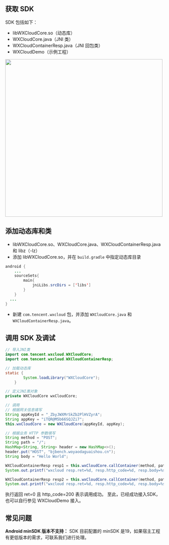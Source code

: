 

## 获取 SDK
SDK 包括如下：
- libWXCloudCore.so（动态库）
- WXCloudCore.java（JNI 类）
- WXCloudContainerResp.java（JNI 回包类）
- WXCloudDemo（示例工程）

<img style="width:500px" src="https://7361-saas-imgbox-9gbntzkl1ad561d5-1258016615.tcb.qcloud.la/demand/c462c81061b0a08e013285e539b22ff8/content/7603-image.png"/>

## 添加动态库和类
- libWXCloudCore.so、WXCloudCore.java、WXCloudContainerResp.java 和 libz（-lz）
- 添加 libWXCloudCore.so，并在 `build.gradle` 中指定动态库目录
``` java
android {
    ...
    sourceSets{
        main{
            jniLibs.srcDirs = ['libs']
        }
    }
  ...
}
```
- 新建 `com.tencent.wxcloud` 包，并添加 `WXCloudCore.java` 和 `WXCloudContainerResp.java`。

## 调用 SDK 及调试
```java
// 导入JNI类
import com.tencent.wxcloud.WXCloudCore;
import com.tencent.wxcloud.WXCloudContainerResp;

// 加载动态库
static {
        System.loadLibrary("WXCloudCore");
    }

// 定义JNI类对象
private WXCloudCore wxCloudCore;

// 调用
// 根据网关信息填写
String appKeyId = "_ZbyJWXMrSkZb2PlHVZyrA";
String appKey = "iTQR@M5b66SQJZi7";
this.wxCloudCore = new WXCloudCore(appKeyId, appKey);

// 根据业务 HTTP 参数填写
String method = "POST";
String path = "/";
HashMap<String, String> header = new HashMap<>();
header.put("HOST", "bjbench.woyaodaguaishou.cn");
String body = "Hello World";

WXCloudContainerResp resp1 = this.wxCloudCore.callContainer(method, path, header, body);
System.out.printf("wxcloud resp.ret=%d, resp.http_code=%d, resp.body=%s, resp.headers=%s\n", resp1.ret, resp1.httpCode, resp1.body, resp1.headers);

WXCloudContainerResp resp2 = this.wxCloudCore.callContainer(method, path, header, body);
System.out.printf("wxcloud resp.ret=%d, resp.http_code=%d, resp.body=%s, resp.headers=%s\n", resp2.ret, resp2.httpCode, resp2.body, resp2.headers);
```

执行返回 ret=0 且 http_code=200 表示调用成功。
至此，已经成功接入SDK，也可以自行参见 WXCloudDemo 接入。

## 常见问题
**Android minSDK 版本不支持：** SDK 目前配置的 minSDK 是19，如果宿主工程有更低版本的需求，可联系我们进行处理。
